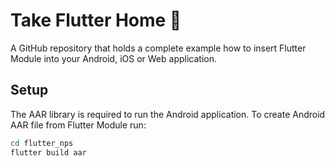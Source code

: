 # Take Flutter Home 🧪

A GitHub repository that holds a complete example how to insert Flutter Module into your Android, iOS or Web application.

## Setup

The AAR library is required to run the Android application. To create Android AAR file from Flutter Module run:

```sh
cd flutter_nps
flutter build aar
```
